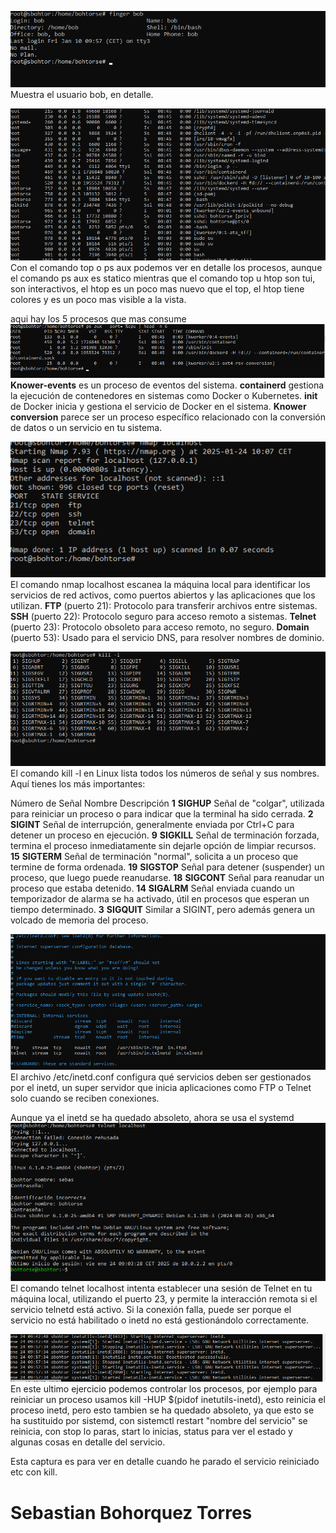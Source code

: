 
![Image 1](1.png)
Muestra el usuario bob, en detalle.

![Image 2](2.png)
Con el comando top o ps aux podemos ver en detalle los procesos, aunque el comando ps aux es statico mientras que el comando top u htop son tui, son interactivos, el htop es un poco mas nuevo que el top, el htop tiene colores y es un poco mas visible a la vista.

aqui hay los 5 procesos que mas consume 
![Image 3](3.png)
**Knower-events** es un proceso de eventos del sistema.
**containerd** gestiona la ejecución de contenedores en sistemas como Docker o Kubernetes.
**init** de Docker inicia y gestiona el servicio de Docker en el sistema.
**Knower conversion** parece ser un proceso específico relacionado con la conversión de datos o un servicio en tu sistema.

![Image 4](4.png)
El comando nmap localhost escanea la máquina local para identificar los servicios de red activos, como puertos abiertos y las aplicaciones que los utilizan. 
**FTP** (puerto 21): Protocolo para transferir archivos entre sistemas.
**SSH** (puerto 22): Protocolo seguro para acceso remoto a sistemas.
**Telnet** (puerto 23): Protocolo obsoleto para acceso remoto, no seguro.
**Domain** (puerto 53): Usado para el servicio DNS, para resolver nombres de dominio.

![Image 5](5.png)
El comando kill -l en Linux lista todos los números de señal y sus nombres. Aquí tienes los más importantes:

Número de Señal	Nombre	Descripción
**1** **SIGHUP**	Señal de "colgar", utilizada para reiniciar un proceso o para indicar que la terminal ha sido cerrada.
**2** **SIGINT**	Señal de interrupción, generalmente enviada por Ctrl+C para detener un proceso en ejecución.
**9** **SIGKILL**	Señal de terminación forzada, termina el proceso inmediatamente sin dejarle opción de limpiar recursos.
**15** **SIGTERM**	Señal de terminación "normal", solicita a un proceso que termine de forma ordenada.
**19** **SIGSTOP**	Señal para detener (suspender) un proceso, que luego puede reanudarse.
**18** **SIGCONT**	Señal para reanudar un proceso que estaba detenido.
**14** **SIGALRM**	Señal enviada cuando un temporizador de alarma se ha activado, útil en procesos que esperan un tiempo determinado.
**3** **SIGQUIT**	Similar a SIGINT, pero además genera un volcado de memoria del proceso.

![Image 6](6.png)
El archivo /etc/inetd.conf configura qué servicios deben ser gestionados por el inetd, un super 
servidor que inicia aplicaciones como FTP o Telnet solo cuando se reciben conexiones. 

Aunque ya el inetd se ha quedado absoleto, ahora se usa el systemd
![Image 7](7.png)
El comando telnet localhost intenta establecer una sesión de Telnet en tu máquina local,
utilizando el puerto 23, y permite la interacción remota si el servicio telnetd está activo. 
Si la conexión falla, puede ser porque el servicio no está habilitado o inetd no está gestionándolo correctamente.

![Image 8](8.png)
En este ultimo ejercicio podemos controlar los procesos, por ejemplo para reiniciar un proceso
usamos  kill -HUP $(pidof inetutils-inetd), esto reinicia el proceso inetd, pero esto tambien se ha 
quedado absoleto, ya que esto se ha sustituido por sistemd, con sistemctl restart "nombre del servicio" se reinicia,
con stop lo paras, start lo inicias, status para ver el estado y algunas cosas en detalle del servicio.

Esta captura es para ver en detalle cuando he parado el servicio reiniciado etc con kill.


# Sebastian Bohorquez Torres
